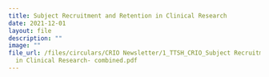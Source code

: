 ```yaml
---
title: Subject Recruitment and Retention in Clinical Research
date: 2021-12-01
layout: file
description: ""
image: ""
file_url: /files/circulars/CRIO Newsletter/1_TTSH_CRIO_Subject Recruitment and Retention
  in Clinical Research- combined.pdf
---
```

